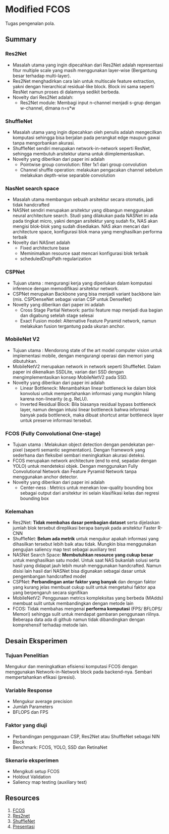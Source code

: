 # Modified FCOS

Tugas pengenalan pola.

## Summary

### Res2Net

- Masalah utama yang ingin dipecahkan dari Res2Net adalah representasi fitur multiple scale yang masih menggunakan layer-wise (Bergantung besar terhadap multi-layer).
- Res2Net menghadirkan cara lain untuk multiscale feature extraction, yakni dengan hierarchical residual-like block. Block ini sama seperti ResNet namun proses di dalamnya sedikit berbeda.
- Novelty dari Res2Net adalah:
  - Res2Net module: Membagi input n-channel menjadi s-grup dengan w-channel, dimana n=s*w
  
### ShuffleNet

- Masalah utama yang ingin dipecahkan oleh penulis adalah mengecilkan komputasi sehingga bisa berjalan pada perangkat edge maupun gawai tanpa mengorbankan akurasi.
- ShuffleNet sendiri merupakan network-in-network seperti ResNet, sehingga membutuh arsitektur utama untuk diimplementasikan.
- Novelty yang diberikan dari paper ini adalah
  - Pointwise group convolution: filter 1x1 dari group convolution
  - Channel shuffle operation: melakukan pengacakan channel sebelum melakukan depth-wise separable convolution

### NasNet search space

- Masalah utama membangun sebuah arsitektur secara otomatis, jadi tidak handcrafted
- NASNet sendiri merupakan arsitektur yang dibangun menggunakan neural architecture search. Studi yang dilakukan pada NASNet ini ada pada tingkat micro, yakni dengan arsitektur yang sudah fix, NAS akan mengisi blok-blok yang sudah disediakan. NAS akan mencari dari architecture space, konfigurasi blok mana yang menghasilkan performa terbaik
- Novelty dari NASnet adalah
  - Fixed architecture base
  - Meminimalkan resource saat mencari konfigurasi blok terbaik
  - scheduledDropPath regularization

### CSPNet

- Tujuan utama : mengurangi kerja yang diperlukan dalam komputasi inference dengan memodifikasi arsitektur network.
- CSPNet merupakan Backbone yang bisa menjadi variant backbone lain (mis. CSPDenseNet sebagai varian CSP untuk DenseNet)
- Novelty yang diberikan dari paper ini adalah
  - Cross Stage Partial Network: partisi feature map menjadi dua bagian dan digabung setelah stage selesai
  - Exact Fusion model: Alternative Feature Pyramid network, namun melakukan fusion tergantung pada ukuran anchor.

### MobileNet V2

- Tujuan utama : Mendorong state of the art model computer vision untuk implementasi mobile, dengan mengurangi operasi dan memori yang dibutuhkan.
- MobileNetV2 merupakan network in network seperti ShuffleNet. Dalam paper ini dikenalkan SSDLite, varian dari SSD dengan mengimplementasikan konsep MobileNetV2 pada SSD.
- Novelty yang diberikan dari paper ini adalah
  - Linear Bottleneck: Menambahkan linear bottleneck ke dalam blok konvolusi untuk mempertahankan informasi yang mungkin hilang karena non-linearity (e.g. ReLU).
  - Inverted Residual Block: Bila biasanya residual bypass bottleneck layer, namun dengan intuisi linear bottleneck bahwa informasi banyak pada bottleneck, maka dibuat shortcut antar bottleneck layer untuk preserve informasi tersebut.

### FCOS (Fully Convolutional One-stage)

- Tujuan utama : Melakukan object detection dengan pendekatan per-pixel (seperti semantic segmentation). Dengan framework yang sederhana dan fleksibel sembari meningkatkan akurasi deteksi.
- FCOS merupakan network architecture (end to end, sepadan dengan YOLO) untuk mendeteksi objek. Dengan menggunakan Fully Convolutional Network dan Feature Pyramid Network tanpa menggunakan anchor detector.
- Novelty yang diberikan dari paper ini adalah
  - Center-ness : Metrics untuk menekan low-quality bounding box sebagai output dari arsitektur ini selain klasifikasi kelas dan regresi bounding box


### Kelemahan

- Res2Net: **Tidak membahas dasar pembagian dataset** serta dijelaskan jumlah blok tersebut direplikasi berapa banyak pada arsitektur Faster R-CNN
- ShuffleNet: **Belum ada metrik** untuk mengukur apakah informasi yang dihasilkan tersebut lebih baik atau tidak. Mungkin bisa menggunakan pengujian saliency map test sebagai auxiliary test
- NASNet Search Space: **Membutuhkan resource yang cukup besar** untuk menghasilkan satu model. Untuk saat NAS bukanlah solusi serta hasil yang didapat jauh lebih murah menggunakan handcrafted. Namun disisi lain hasil dari NASNet bisa digunakan sebagai dasar untuk pengembangan handcrafted model
- CSPNet: **Perbandingan antar faktor yang banyak** dan dengan faktor yang kurang jelas membuat cukup sulit untuk mengetahui faktor apa yang berpengaruh secara signifikan
- MobileNetV2: Penggunaan metrics kompleksitas yang berbeda (MAdds) membuat sulit untuk membandingkan dengan metode lain
- FCOS: Tidak membahas mengenai **performa komputasi** (FPS/ BFLOPS/ Memori) sehingga sulit untuk mendapat gambaran penggunaan riilnya. Beberapa data ada di github namun tidak dibandingkan dengan komprehensif terhadap metode lain.


## Desain Eksperimen

### Tujuan Penelitian 

Mengukur dan meningkatkan efisiensi komputasi FCOS dengan menggunakan Network-in-Network block pada backend-nya. Sembari mempertahankan efikasi (presisi).

### Variable Response

- Mengukur average precision 
- Jumlah Parameters
- BFLOPS dan FPS

### Faktor yang diuji

- Perbandingan penggunaan CSP, Res2Net atau ShuffleNet sebagai NIN Block
- Benchmark: FCOS, YOLO, SSD dan RetinaNet


### Skenario eksperimen
- Mengikuti setup FCOS
- Holdout Validation
- Saliency map testing (auxiliary test)

## Resources

1. [FCOS](https://github.com/tianzhi0549/FCOS)
2. [Res2net](https://github.com/Res2Net/Res2Net-PretrainedModels)
3. [ShuffleNet](https://github.com/jaxony/ShuffleNet)
4. [Presentasi](https://docs.google.com/presentation/d/15RQL2SX85Vk3ctm463_T8NDku4Ca-ljMRMCTL3KPz9g/edit?usp=sharing)
